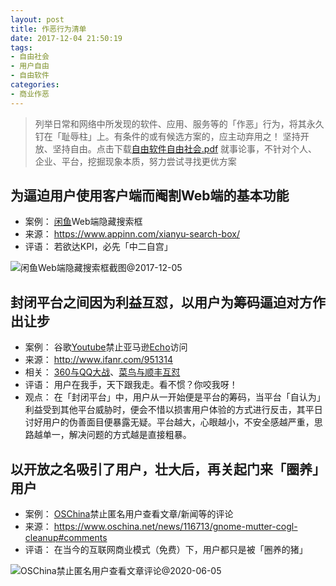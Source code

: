 ```yaml
---
layout: post
title: 作恶行为清单
date: 2017-12-04 21:50:19
tags:
- 自由社会
- 用户自由
- 自由软件
categories:
- 商业作恶
---
```


> 列举日常和网络中所发现的软件、应用、服务等的「作恶」行为，将其永久钉在「耻辱柱」上。有条件的或有候选方案的，应主动弃用之！
> 坚持开放、坚持自由。点击下载[自由软件自由社会.pdf](http://mirror.lihnidos.org/GNU/savannah/blug/fsfs-zh/fsfs-zh.pdf)
> 就事论事，不针对个人、企业、平台，挖掘现象本质，努力尝试寻找更优方案

## 为逼迫用户使用客户端而阉割Web端的基本功能

- 案例： [闲鱼](https://2.taobao.com/)Web端隐藏搜索框
- 来源： https://www.appinn.com/xianyu-search-box/
- 评语： 若欲达KPI，必先「中二自宫」
<!--more-->

![闲鱼Web端隐藏搜索框截图@2017-12-05](/assets/images/the-evil-behaviors/xianyu-hide-itself-search-form-of-web-client.png)


## 封闭平台之间因为利益互怼，以用户为筹码逼迫对方作出让步

- 案例： 谷歌[Youtube](https://youtube.com)禁止亚马逊[Echo](https://developer.amazon.com/echo)访问
- 来源： http://www.ifanr.com/951314
- 相关： [360与QQ大战](https://zh.wikipedia.org/wiki/%E5%A5%87%E8%99%8E360%E4%B8%8E%E8%85%BE%E8%AE%AFQQ%E4%BA%89%E6%96%97%E4%BA%8B%E4%BB%B6)、[菜鸟与顺丰互怼](http://wiki.mbalib.com/wiki/%E9%A1%BA%E4%B8%B0%E8%8F%9C%E9%B8%9F%E4%B9%8B%E4%BA%89)
- 评语： 用户在我手，天下跟我走。看不惯？你咬我呀！
- 观点： 在「封闭平台」中，用户从一开始便是平台的筹码，当平台「自认为」利益受到其他平台威胁时，便会不惜以损害用户体验的方式进行反击，其平日讨好用户的伪善面目便暴露无疑。平台越大，心眼越小，不安全感越严重，思路越单一，解决问题的方式越是直接粗暴。


## 以开放之名吸引了用户，壮大后，再关起门来「圈养」用户

- 案例： [OSChina](https://www.oschina.net/)禁止匿名用户查看文章/新闻等的评论
- 来源： https://www.oschina.net/news/116713/gnome-mutter-cogl-cleanup#comments
- 评语： 在当今的互联网商业模式（免费）下，用户都只是被「圈养的猪」

![OSChina禁止匿名用户查看文章评论@2020-06-05](/assets/images/the-evil-behaviors/oschina-not-allow-to-view-comments-for-anonymous-user.png)
